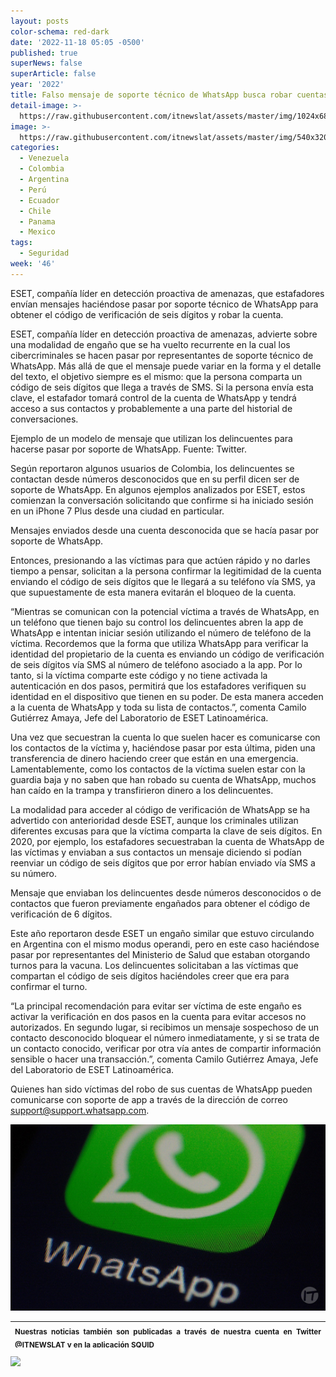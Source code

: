 ```yaml
---
layout: posts
color-schema: red-dark
date: '2022-11-18 05:05 -0500'
published: true
superNews: false
superArticle: false
year: '2022'
title: Falso mensaje de soporte técnico de WhatsApp busca robar cuentas
detail-image: >-
  https://raw.githubusercontent.com/itnewslat/assets/master/img/1024x680/Whatsapp-APP-g.jpg
image: >-
  https://raw.githubusercontent.com/itnewslat/assets/master/img/540x320/Whatsapp-APP-p.jpg
categories:
  - Venezuela
  - Colombia
  - Argentina
  - Perú
  - Ecuador
  - Chile
  - Panama
  - Mexico
tags:
  - Seguridad
week: '46'
---
```

ESET, compañía líder en detección proactiva de amenazas, que estafadores envían mensajes haciéndose pasar por soporte técnico de WhatsApp para obtener el código de verificación de seis dígitos y robar la cuenta.

ESET, compañía líder en detección proactiva de amenazas, advierte sobre una modalidad de engaño que se ha vuelto recurrente en la cual los cibercriminales se hacen pasar por representantes de soporte técnico de WhatsApp. Más allá de que el mensaje puede variar en la forma y el detalle del texto, el objetivo siempre es el mismo: que la persona comparta un código de seis dígitos que llega a través de SMS. Si la persona envía esta clave, el estafador tomará control de la cuenta de WhatsApp y tendrá acceso a sus contactos y probablemente a una parte del historial de conversaciones.

Ejemplo de un modelo de mensaje que utilizan los delincuentes para hacerse pasar por soporte de WhatsApp. Fuente: Twitter.

Según reportaron algunos usuarios de Colombia, los delincuentes se contactan desde números desconocidos que en su perfil dicen ser de soporte de WhatsApp. En algunos ejemplos analizados por ESET, estos comienzan la conversación solicitando que confirme si ha iniciado sesión en un iPhone 7 Plus desde una ciudad en particular.

Mensajes enviados desde una cuenta desconocida que se hacía pasar por soporte de WhatsApp.

Entonces, presionando a las víctimas para que actúen rápido y no darles tiempo a pensar, solicitan a la persona confirmar la legitimidad de la cuenta enviando el código de seis dígitos que le llegará a su teléfono vía SMS, ya que supuestamente de esta manera evitarán el bloqueo de la cuenta.

“Mientras se comunican con la potencial víctima a través de WhatsApp, en un teléfono que tienen bajo su control los delincuentes abren la app de WhatsApp e intentan iniciar sesión utilizando el número de teléfono de la víctima. Recordemos que la forma que utiliza WhatsApp para verificar la identidad del propietario de la cuenta es enviando un código de verificación de seis dígitos vía SMS al número de teléfono asociado a la app. Por lo tanto, si la víctima comparte este código y no tiene activada la autenticación en dos pasos, permitirá que los estafadores verifiquen su identidad en el dispositivo que tienen en su poder. De esta manera acceden a la cuenta de WhatsApp y toda su lista de contactos.”, comenta Camilo Gutiérrez Amaya, Jefe del Laboratorio de ESET Latinoamérica.

Una vez que secuestran la cuenta lo que suelen hacer es comunicarse con los contactos de la víctima y, haciéndose pasar por esta última, piden una transferencia de dinero haciendo creer que están en una emergencia. Lamentablemente, como los contactos de la víctima suelen estar con la guardia baja y no saben que han robado su cuenta de WhatsApp, muchos han caído en la trampa y transfirieron dinero a los delincuentes.

La modalidad para acceder al código de verificación de WhatsApp se ha advertido con anterioridad desde ESET, aunque los criminales utilizan diferentes excusas para que la víctima comparta la clave de seis dígitos. En 2020, por ejemplo, los estafadores secuestraban la cuenta de WhatsApp de las víctimas y enviaban a sus contactos un mensaje diciendo si podían reenviar un código de seis dígitos que por error habían enviado vía SMS a su número.

Mensaje que enviaban los delincuentes desde números desconocidos o de contactos que fueron previamente engañados para obtener el código de verificación de 6 dígitos.
 
Este año reportaron desde ESET un engaño similar que estuvo circulando en Argentina con el mismo modus operandi, pero en este caso haciéndose pasar por representantes del Ministerio de Salud que estaban otorgando turnos para la vacuna. Los delincuentes solicitaban a las víctimas que compartan el código de seis dígitos haciéndoles creer que era para confirmar el turno.

 “La principal recomendación para evitar ser víctima de este engaño es activar la verificación en dos pasos en la cuenta para evitar accesos no autorizados. En segundo lugar, si recibimos un mensaje sospechoso de un contacto desconocido bloquear el número inmediatamente, y si se trata de un contacto conocido, verificar por otra vía antes de compartir información sensible o hacer una transacción.”, comenta Camilo Gutiérrez Amaya, Jefe del Laboratorio de ESET Latinoamérica.

Quienes han sido víctimas del robo de sus cuentas de WhatsApp pueden comunicarse con soporte de app a través de la dirección de correo support@support.whatsapp.com.

![](https://raw.githubusercontent.com/itnewslat/assets/master/img/540x320/Whatsapp-APP-p.jpg)

<table style="height: 42px;" width="569">
<tbody>
<tr>
<td style="text-align: justify;"><sub><strong>Nuestras noticias también son publicadas a través de nuestra cuenta en Twitter <a href="https://twitter.com/itnewslat?lang=es">@ITNEWSLAT</a> y en la aplicación <a href="https://squidapp.co/en/">SQUID</a></strong></sub></td>
</tr>
</tbody>
</table>

<img src="https://tracker.metricool.com/c3po.jpg?hash=56f88a41e39ab42c063cc51676587a04"/>
